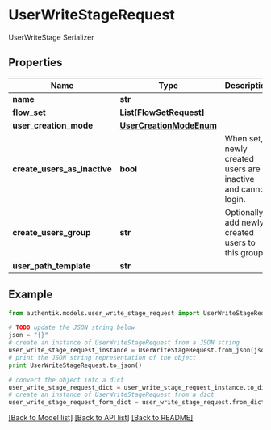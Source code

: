 # UserWriteStageRequest

UserWriteStage Serializer

## Properties
Name | Type | Description | Notes
------------ | ------------- | ------------- | -------------
**name** | **str** |  | 
**flow_set** | [**List[FlowSetRequest]**](FlowSetRequest.md) |  | [optional] 
**user_creation_mode** | [**UserCreationModeEnum**](UserCreationModeEnum.md) |  | [optional] 
**create_users_as_inactive** | **bool** | When set, newly created users are inactive and cannot login. | [optional] 
**create_users_group** | **str** | Optionally add newly created users to this group. | [optional] 
**user_path_template** | **str** |  | [optional] 

## Example

```python
from authentik.models.user_write_stage_request import UserWriteStageRequest

# TODO update the JSON string below
json = "{}"
# create an instance of UserWriteStageRequest from a JSON string
user_write_stage_request_instance = UserWriteStageRequest.from_json(json)
# print the JSON string representation of the object
print UserWriteStageRequest.to_json()

# convert the object into a dict
user_write_stage_request_dict = user_write_stage_request_instance.to_dict()
# create an instance of UserWriteStageRequest from a dict
user_write_stage_request_form_dict = user_write_stage_request.from_dict(user_write_stage_request_dict)
```
[[Back to Model list]](../README.md#documentation-for-models) [[Back to API list]](../README.md#documentation-for-api-endpoints) [[Back to README]](../README.md)


